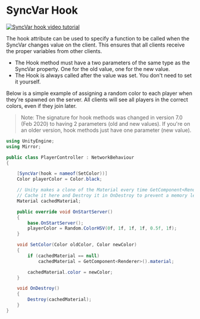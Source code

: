 # SyncVar Hook

[![SyncVar hook video tutorial](../../images/video_tutorial.png)](https://www.youtube.com/watch?v=T7AoozedYfI&list=PLkx8oFug638oBYF5EOwsSS-gOVBXj1dkP&index=5)

The hook attribute can be used to specify a function to be called when the SyncVar changes value on the client.  This ensures that all clients receive the proper variables from other clients.
-   The Hook method must have a two parameters of the same type as the SyncVar property. One for the old value, one for the new value.
-   The Hook is always called after the value was set. You don't need to set it yourself.

Below is a simple example of assigning a random color to each player when they're spawned on the server.  All clients will see all players in the correct colors, even if they join later.

>   Note:  The signature for hook methods was changed in version 7.0 (Feb 2020) to having 2 parameters (old and new values).  If you're on an older version, hook methods just have one parameter (new value).

```cs
using UnityEngine;
using Mirror;

public class PlayerController : NetworkBehaviour
{

    [SyncVar(hook = nameof(SetColor))]
    Color playerColor = Color.black;

    // Unity makes a clone of the Material every time GetComponent<Renderer>().material is used.
    // Cache it here and Destroy it in OnDestroy to prevent a memory leak.
    Material cachedMaterial;

    public override void OnStartServer()
    {
        base.OnStartServer();
        playerColor = Random.ColorHSV(0f, 1f, 1f, 1f, 0.5f, 1f);
    }

    void SetColor(Color oldColor, Color newColor)
    {
        if (cachedMaterial == null)
            cachedMaterial = GetComponent<Renderer>().material;

        cachedMaterial.color = newColor;
    }

    void OnDestroy()
    {
        Destroy(cachedMaterial);
    }
}
```
